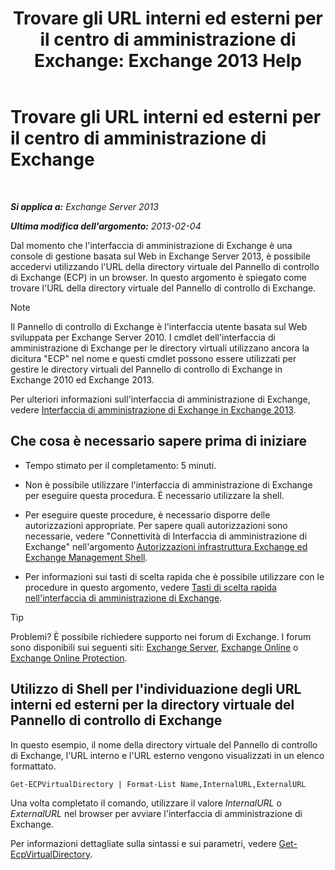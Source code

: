 ﻿---
title: 'Trovare gli URL interni ed esterni per il centro di amministrazione di Exchange: Exchange 2013 Help'
TOCTitle: Trovare gli URL interni ed esterni per il centro di amministrazione di Exchange
ms:assetid: 3ddb30ff-a405-4b9d-8d77-2d7a3a5ab8fa
ms:mtpsurl: https://technet.microsoft.com/it-it/library/JJ680108(v=EXCHG.150)
ms:contentKeyID: 50480423
ms.date: 01/04/2018
mtps_version: v=EXCHG.150
ms.translationtype: HT
---

# Trovare gli URL interni ed esterni per il centro di amministrazione di Exchange

 

_**Si applica a:** Exchange Server 2013_

_**Ultima modifica dell'argomento:** 2013-02-04_

Dal momento che l'interfaccia di amministrazione di Exchange è una console di gestione basata sul Web in Exchange Server 2013, è possibile accedervi utilizzando l'URL della directory virtuale del Pannello di controllo di Exchange (ECP) in un browser. In questo argomento è spiegato come trovare l'URL della directory virtuale del Pannello di controllo di Exchange.


> [!NOTE]
> Il Pannello di controllo di Exchange è l'interfaccia utente basata sul Web sviluppata per Exchange Server 2010. I cmdlet dell'interfaccia di amministrazione di Exchange per le directory virtuali utilizzano ancora la dicitura "ECP" nel nome e questi cmdlet possono essere utilizzati per gestire le directory virtuali del Pannello di controllo di Exchange in Exchange&nbsp;2010 ed Exchange 2013.



Per ulteriori informazioni sull'interfaccia di amministrazione di Exchange, vedere [Interfaccia di amministrazione di Exchange in Exchange 2013](exchange-admin-center-in-exchange-2013-exchange-2013-help.md).

## Che cosa è necessario sapere prima di iniziare

  - Tempo stimato per il completamento: 5 minuti.

  - Non è possibile utilizzare l'interfaccia di amministrazione di Exchange per eseguire questa procedura. È necessario utilizzare la shell.

  - Per eseguire queste procedure, è necessario disporre delle autorizzazioni appropriate. Per sapere quali autorizzazioni sono necessarie, vedere "Connettività di Interfaccia di amministrazione di Exchange" nell'argomento [Autorizzazioni infrastruttura Exchange ed Exchange Management Shell](exchange-and-shell-infrastructure-permissions-exchange-2013-help.md).

  - Per informazioni sui tasti di scelta rapida che è possibile utilizzare con le procedure in questo argomento, vedere [Tasti di scelta rapida nell'interfaccia di amministrazione di Exchange](keyboard-shortcuts-in-the-exchange-admin-center-exchange-online-protection-help.md).


> [!TIP]
> Problemi? È possibile richiedere supporto nei forum di Exchange. I forum sono disponibili sui seguenti siti: <A href="https://go.microsoft.com/fwlink/p/?linkid=60612">Exchange Server</A>, <A href="https://go.microsoft.com/fwlink/p/?linkid=267542">Exchange Online</A> o <A href="https://go.microsoft.com/fwlink/p/?linkid=285351">Exchange Online Protection</A>.



## Utilizzo di Shell per l'individuazione degli URL interni ed esterni per la directory virtuale del Pannello di controllo di Exchange

In questo esempio, il nome della directory virtuale del Pannello di controllo di Exchange, l'URL interno e l'URL esterno vengono visualizzati in un elenco formattato.

    Get-ECPVirtualDirectory | Format-List Name,InternalURL,ExternalURL

Una volta completato il comando, utilizzare il valore *InternalURL* o *ExternalURL* nel browser per avviare l'interfaccia di amministrazione di Exchange.

Per informazioni dettagliate sulla sintassi e sui parametri, vedere [Get-EcpVirtualDirectory](https://technet.microsoft.com/it-it/library/dd351058\(v=exchg.150\)).

